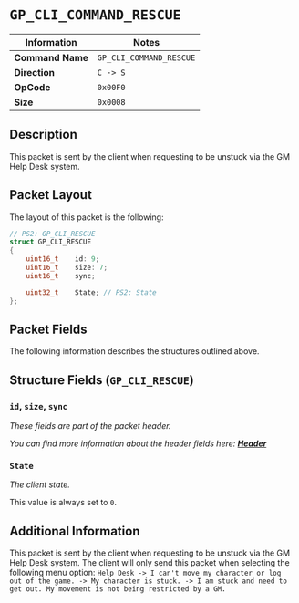 # `GP_CLI_COMMAND_RESCUE`

| Information               | Notes |
|---                        |---    |
| **Command Name**          | `GP_CLI_COMMAND_RESCUE` |
| **Direction**             | `C -> S` |
| **OpCode**                | `0x00F0` |
| **Size**                  | `0x0008` |

## Description

This packet is sent by the client when requesting to be unstuck via the GM Help Desk system.

## Packet Layout

The layout of this packet is the following:

```cpp
// PS2: GP_CLI_RESCUE
struct GP_CLI_RESCUE
{
    uint16_t    id: 9;
    uint16_t    size: 7;
    uint16_t    sync;

    uint32_t    State; // PS2: State
};
```

## Packet Fields

The following information describes the structures outlined above.

## Structure Fields (`GP_CLI_RESCUE`)

### `id`, `size`, `sync`

_These fields are part of the packet header._

_You can find more information about the header fields here: [**Header**](/world/HEADER.md)_

### `State`

_The client state._

This value is always set to `0`.

## Additional Information

This packet is sent by the client when requesting to be unstuck via the GM Help Desk system. The client will only send this packet when selecting the following menu option: `Help Desk -> I can't move my character or log out of the game. -> My character is stuck. -> I am stuck and need to get out. My movement is not being restricted by a GM.`
